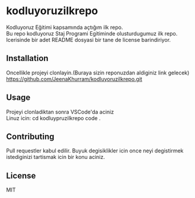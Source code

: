 # kodluyoruzilkrepo
Kodluyoruz Eğitimi kapsamında açtığım ilk repo. 
<br>
Bu repo kodluyoruz Staj Programi Egitiminde olusturdugumuz ilk repo. Icerisinde bir adet README dosyasi bir tane de license barindiriyor.
<br>
## Installation
Oncellikle projeyi clonlayin.(Buraya sizin reponuzdan aldiginiz link gelecek)
<br>
https://github.com/JeenaKhurram/kodluyoruzilkrepo.git
<br>
## Usage
Projeyi clonladiktan sonra VSCode'da aciniz
<br>
Linuz icin:
cd kodluypruzilkrepo
code .

## Contributing
Pull requestler kabul edilir. Buyuk degisiklikler icin once neyi degistirmek istediginizi tartismak icin bir konu aciniz.

## License 
MIT

